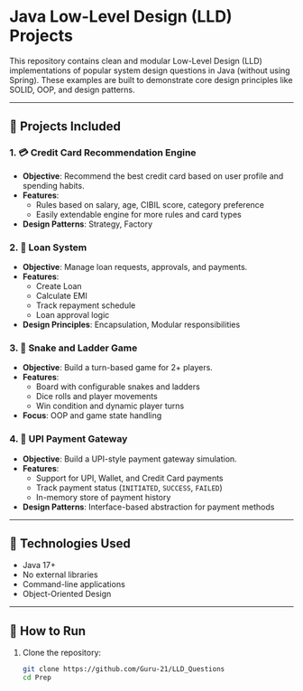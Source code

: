 # Java Low-Level Design (LLD) Projects

This repository contains clean and modular Low-Level Design (LLD) implementations of popular system design questions in Java (without using Spring). These examples are built to demonstrate core design principles like SOLID, OOP, and design patterns.

---

## 📌 Projects Included

### 1. 💳 Credit Card Recommendation Engine
- **Objective**: Recommend the best credit card based on user profile and spending habits.
- **Features**:
  - Rules based on salary, age, CIBIL score, category preference
  - Easily extendable engine for more rules and card types
- **Design Patterns**: Strategy, Factory

### 2. 🏦 Loan System
- **Objective**: Manage loan requests, approvals, and payments.
- **Features**:
  - Create Loan
  - Calculate EMI
  - Track repayment schedule
  - Loan approval logic
- **Design Principles**: Encapsulation, Modular responsibilities

### 3. 🐍 Snake and Ladder Game
- **Objective**: Build a turn-based game for 2+ players.
- **Features**:
  - Board with configurable snakes and ladders
  - Dice rolls and player movements
  - Win condition and dynamic player turns
- **Focus**: OOP and game state handling

### 4. 💸 UPI Payment Gateway
- **Objective**: Build a UPI-style payment gateway simulation.
- **Features**:
  - Support for UPI, Wallet, and Credit Card payments
  - Track payment status (`INITIATED`, `SUCCESS`, `FAILED`)
  - In-memory store of payment history
- **Design Patterns**: Interface-based abstraction for payment methods

---

## 🔧 Technologies Used
- Java 17+
- No external libraries
- Command-line applications
- Object-Oriented Design

---

## 🚀 How to Run
1. Clone the repository:
   ```bash
   git clone https://github.com/Guru-21/LLD_Questions
   cd Prep
